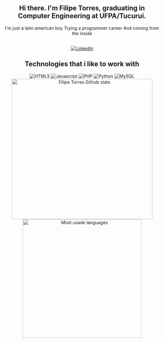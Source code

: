 <h2 align="center">
  Hi there. I'm Filipe Torres, graduating in Computer Engineering at UFPA/Tucuruí.
</h2>
<p align="center">  
  I'm just a latin american boy
  Trying a programmer career
  And coming from the inside
</p>
<br>
<div align="center">
  <a href="https://linkedin.com/in/filipe-kaue">
    <img src="https://img.shields.io/badge/-linkedin-blue?style=for-the-badge&logo=linkedin&logoColor=white" alt="Linkedin">    
  </a>
</div>
<h2 align="center">
  Technologies that i like to work with
</h2>
<div align="center">
  <img src="https://img.shields.io/badge/-HTML5-E34F26?style=for-the-badge&logo=html5&logoColor=white" alt="HTML5">    
  <img src="https://img.shields.io/badge/-JavaScript-black?style=for-the-badge&logo=javascript" alt="Javascript">
  <img src="https://img.shields.io/badge/-PHP-4F5B93?style=for-the-badge&logo=php" alt="PHP">
  <img src="https://img.shields.io/badge/-Python-yellow?style=for-the-badge&logo=python" alt="Python">
  <img src="https://img.shields.io/badge/-MySQL-white?style=for-the-badge&logo=mysql" alt="MySQL">
  <!--img src="https://visitor-badge.glitch.me/badge?page_id=filipetorresbr.visitor-badge">
  <img src="https://www.codewars.com/users/FilipeTorresBR/badges/micro"-->
  <img width="450px" src="https://github-readme-stats.vercel.app/api?username=filipetorresbr&show_icons=true&theme=tokyonight&hide_border=true" alt="Filipe Torres Github stats">
  <img width="380px" src="https://github-readme-stats.vercel.app/api/top-langs/?username=filipetorresbr&layout=compact&theme=tokyonight&hide_border=true" alt="Most usade languages">  
</div>
